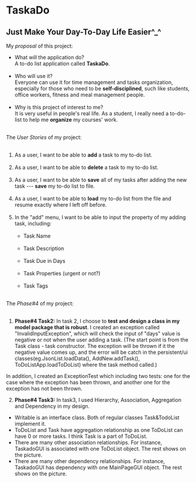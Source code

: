 # TaskaDo 

## Just Make Your Day-To-Day Life Easier^_^

My *proposal* of this project:
- What will the application do?<br>
    A to-do list application called **TaskaDo**.<br><br>
- Who will use it?<br>
    Everyone can use it for time management and tasks organization, especially for those who need to be **self-disciplined**, such like students, office workers, fitness and meal management people.<br><br>
- Why is this project of interest to me?<br>
    It is very useful in people's real life. As a student, I really need a to-do-list to help me **organize** my courses' work. <br><br>


The *User Stories* of my project:<br><br>
1. As a user, I want to be able to **add** a task to my to-do list. <br><br>
2. As a user, I want to be able to **delete** a task to my to-do list. <br><br>
3. As a user, I want to be able to **save** all of my tasks after adding the new task --- **save** my to-do list to file. <br><br> 
4. As a user, I want to be able to **load** my to-do list from the file and resume exactly where I left off before.<br><br> 
5. In the "add" menu, I want to be able to input the property of my adding task, including:<br><br>
      - Task Name <br><br>
      - Task Description <br><br>
      - Task Due in Days <br><br>
      - Task Properties (urgent or not?)<br><br>
      - Task Tags<br><br>

The *Phase#4* of my project:<br><br>
1. **Phase#4 Task2:** In task 2, I choose to **test and design a class in my model package that is robust**. I created an exception called "InvalidInputException", which will check the input of "days" value is negative or not when the user adding a task. (The start point is from the Task class - task constructor. The exception will be thrown if it the negative value comes up, and the error will be catch in the persistent/ui classes(eg.JsonList.loadData(), AddNew.addTask(), ToDoListApp.loadToDoList) where the task method called.) <br>

In addition, I created an ExceptionTest which including two tests: one for the case where the exception has been thrown, and another one for the exception has not been thrown.

2. **Phase#4 Task3:** In task3, I used Hierarchy, Association, Aggregation and Dependency in my design. 
- Writable is an interface class. Both of regular classes Task&TodoList implement it. 
- ToDoList and Task have aggregation relationship as one ToDoList can have 0 or more tasks. I think Task is a part of ToDoList.
- There are many other association relationships. For instance, TaskadoGUI is associated with one ToDoList object. The rest shows on the picture.
- There are many other dependency relationships. For instance, TaskadoGUI has dependency with one MainPageGUI object. The rest shows on the picture.
                                 
                                 



